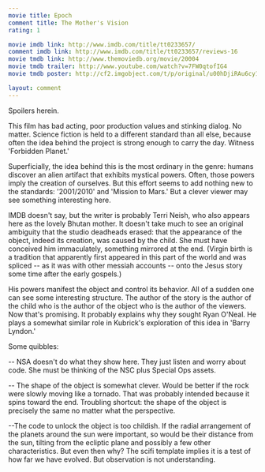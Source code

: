 ```yaml
---
movie title: Epoch
comment title: The Mother's Vision
rating: 1

movie imdb link: http://www.imdb.com/title/tt0233657/
comment imdb link: http://www.imdb.com/title/tt0233657/reviews-16
movie tmdb link: http://www.themoviedb.org/movie/20004
movie tmdb trailer: http://www.youtube.com/watch?v=7FW0qtofIG4
movie tmdb poster: http://cf2.imgobject.com/t/p/original/u00hDjiRAu6cy1Ip8fo8Wb6e7AC.jpg

layout: comment
---
```


Spoilers herein.

This film has bad acting, poor production values and stinking dialog. No matter. Science fiction is held to a different standard than all else, because often the idea behind the project is strong enough to carry the day. Witness 'Forbidden Planet.'

Superficially, the idea behind this is the most ordinary in the genre: humans discover an alien artifact that exhibits mystical powers. Often, those powers imply the creation of ourselves. But this effort seems to add nothing new to the standards: '2001/2010' and 'Mission to Mars.' But a clever viewer may see something interesting here.

IMDB doesn't say, but the writer is probably Terri Neish, who also appears here as the lovely Bhutan mother. It doesn't take much to see an original ambiguity that the studio deadheads erased: that the appearance of the object, indeed its creation, was caused by the child. She must have conceived him immaculately, something mirrored at the end.  (Virgin birth is a tradition that apparently first appeared in this part of the world and was spliced -- as it was with other messiah accounts -- onto the Jesus story some time after the early gospels.)

His powers manifest the object and control its behavior. All of a sudden one can see some interesting structure. The author of the story is the author of the child who is the author of the object who is the author of the viewers. Now that's promising. It probably explains why they sought Ryan O'Neal. He plays a somewhat similar role in Kubrick's exploration of this idea in 'Barry Lyndon.'

Some quibbles:

-- NSA doesn't do what they show here. They just listen and worry about code. She must be thinking of the NSC plus Special Ops assets.

-- The shape of the object is somewhat clever. Would be better if the rock were slowly moving like a tornado. That was probably intended because it spins toward the end. Troubling shortcut: the shape of the object is precisely the same no matter what the perspective.

--The code to unlock the object is too childish. If the radial arrangement of the planets around the sun were important, so would be their distance from the sun, tilting from the ecliptic plane and possibly a few other characteristics. But even then why? The scifi template implies it is a test of how far we have evolved. But observation is not understanding.